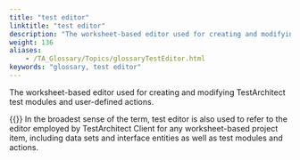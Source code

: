 ```yaml
--- 
title: "test editor"
linktitle: "test editor"
description: "The worksheet-based editor used for creating and modifying TestArchitect test modules and user-defined actions. Note: In the broadest sense of the term, test editor is also used to refer to the editor ..."
weight: 136
aliases: 
    - /TA_Glossary/Topics/glossaryTestEditor.html
keywords: "glossary, test editor"
---
```


The worksheet-based editor used for creating and modifying TestArchitect test modules and user-defined actions.

{{<note>}} In the broadest sense of the term, test editor is also used to refer to the editor employed by TestArchitect Client for any worksheet-based project item, including data sets and interface entities as well as test modules and actions.

